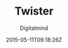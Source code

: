 ---
title: "Twister"
github: https://github.com/DigitalMindCH/twister
demo: http://digitalmind.ch/themes/twister-jekyll-theme/demo/
author: Digitalmind

ssg:
  - Jekyll
cms:
  - No Cms
date: 2015-05-11T09:18:26Z
github_branch: master
---